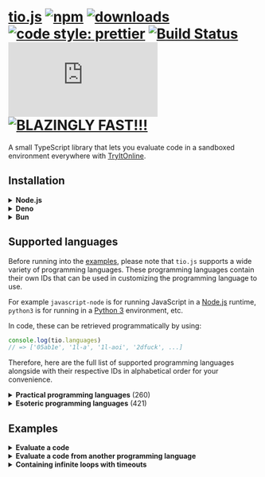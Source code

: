 # [tio.js][npm-url] [![npm][npm-image]][npm-url] [![downloads][downloads-image]][downloads-url] [![code style: prettier][prettier-image]][prettier-url] [![Build Status][ci-image]][ci-url] [![license][github-license-image]][github-license-url] [![BLAZINGLY FAST!!!][blazingly-fast-image]][blazingly-fast-url]

[npm-image]: https://img.shields.io/npm/v/tio.js.svg?style=flat-square
[npm-url]: https://npmjs.org/package/tio.js
[downloads-image]: https://img.shields.io/npm/dt/tio.js.svg?style=flat-square
[downloads-url]: https://npmjs.org/package/tio.js
[prettier-image]: https://img.shields.io/badge/code_style-prettier-ff69b4.svg?style=flat-square
[prettier-url]: https://github.com/prettier/prettier
[ci-image]: https://github.com/null8626/tio.js/workflows/CI/badge.svg
[ci-url]: https://github.com/null8626/tio.js/actions/workflows/CI.yml
[github-license-image]: https://img.shields.io/npm/l/tio.js?style=flat-square
[github-license-url]: https://github.com/null8626/tio.js/blob/master/LICENSE
[blazingly-fast-image]: https://img.shields.io/badge/speed-BLAZINGLY%20FAST!!!%20%F0%9F%94%A5%F0%9F%9A%80%F0%9F%92%AA%F0%9F%98%8E-brightgreen.svg?style=flat-square
[blazingly-fast-url]: https://twitter.com/acdlite/status/974390255393505280

A small TypeScript library that lets you evaluate code in a sandboxed environment everywhere with [TryItOnline](https://tio.run).

## Installation

<details>
<summary><b>Node.js</b></summary>

In your shell:

```console
$ npm install tio.js
```

In your code:

```js
import tio from 'tio.js'
```

</details>
<details>
<summary><b>Deno</b></summary>

In your code:

```js
import tio from 'npm:tio.js'
```

</details>
<details>
<summary><b>Bun</b></summary>

In your shell:

```console
$ bun install tio.js
```

In your code:

```js
import tio from 'tio.js'
```

</details>

## Supported languages

Before running into the [examples](#examples), please note that `tio.js` supports a wide variety of programming languages. These programming languages contain their own IDs that can be used in customizing the programming language to use.

For example `javascript-node` is for running JavaScript in a [Node.js](https://nodejs.org) runtime, `python3` is for running in a [Python 3](https://docs.python.org/3/) environment, etc.

In code, these can be retrieved programmatically by using:

```js
console.log(tio.languages)
// => ['05ab1e', '1l-a', '1l-aoi', '2dfuck', ...]
```

Therefore, here are the full list of supported programming languages alongside with their respective IDs in alphabetical order for your convenience.

<details>
<summary><b>Practical programming languages</b> (260)</summary>

| Name | ID |
|---|---|
| [ABC](https://homepages.cwi.nl/~steven/abc/) | `abc` |
| [ABC-assembler](https://github.com/Ourous/abc-wrapper-linux) | `abc-assembler` |
| [Ada (GNAT)](https://www.gnu.org/software/gnat/) | `ada-gnat` |
| [Agda](http://wiki.portal.chalmers.se/agda) | `agda` |
| [ALGOL 68 (Genie)](https://jmvdveer.home.xs4all.nl/algol.html) | `algol68g` |
| [Alice ML](https://github.com/aliceml/aliceml) | `aliceml` |
| [APL (Dyalog Unicode)](https://www.dyalog.com/) | `apl-dyalog` |
| [APL (Dyalog Classic)](https://www.dyalog.com/) | `apl-dyalog-classic` |
| [APL (Dyalog Extended)](https://github.com/abrudz/dyalog-apl-extended) | `apl-dyalog-extended` |
| [APL (dzaima/APL)](https://github.com/dzaima/APL) | `apl-dzaima` |
| [APL (ngn/apl)](https://gitlab.com/n9n/apl) | `apl-ngn` |
| [Appleseed](https://github.com/dloscutoff/appleseed) | `appleseed` |
| [ASPeRiX](https://github.com/TryItOnline/asperix) | `asperix` |
| [Assembly (as, x64, Linux)](https://sourceware.org/binutils/docs/as/index.html) | `assembly-as` |
| [Assembly (fasm, x64, Linux)](https://flatassembler.net/) | `assembly-fasm` |
| [Assembly (gcc, x64, Linux)](https://gcc.gnu.org/) | `assembly-gcc` |
| [Assembly (JWasm, x64, Linux)](https://github.com/JWasm/JWasm) | `assembly-jwasm` |
| [Assembly (nasm, x64, Linux)](http://www.nasm.us/) | `assembly-nasm` |
| [ATS2](https://sourceforge.net/projects/ats2-lang/) | `ats2` |
| [Attache](https://github.com/ConorOBrien-Foxx/Attache) | `attache` |
| [AWK](https://www.gnu.org/software/gawk/manual/gawk.html) | `awk` |
| [Bash](https://www.gnu.org/software/bash/) | `bash` |
| [bc](https://www.gnu.org/software/bc/manual/html_mono/bc.html) | `bc` |
| [BeanShell](http://www.beanshell.org/) | `beanshell` |
| [Boo](http://boo-lang.org/) | `boo` |
| [bosh](http://schilytools.sourceforge.net/bosh.html) | `bosh` |
| [Bracmat](https://github.com/BartJongejan/Bracmat) | `bracmat` |
| [Brat](https://github.com/presidentbeef/brat) | `brat` |
| [C (clang)](http://clang.llvm.org/) | `c-clang` |
| [C (gcc)](https://gcc.gnu.org/) | `c-gcc` |
| [C (tcc)](http://savannah.nongnu.org/projects/tinycc) | `c-tcc` |
| [Caboose](https://github.com/CabooseLang/Caboose) | `caboose` |
| [CakeML](https://cakeml.org/) | `cakeml` |
| [calc (TTK)](http://ciar.org/ttk/codecloset/calc/) | `calc2` |
| [Ceylon](https://ceylon-lang.org/) | `ceylon` |
| [Charm](https://github.com/Aearnus/charm) | `charm` |
| [Chapel](http://chapel.cray.com/) | `chapel` |
| [Checked C](https://github.com/Microsoft/checkedc) | `checkedc` |
| [Cheddar](http://cheddar.vihan.org/) | `cheddar` |
| [CIL (Mono IL assembler)](http://www.mono-project.com/docs/tools+libraries/tools/monodis/) | `cil-mono` |
| [cixl](https://github.com/basic-gongfu/cixl) | `cixl` |
| [Clean](https://github.com/Ourous/curated-clean-linux) | `clean` |
| [CLIPS](http://www.clipsrules.net/) | `clips` |
| [Common Lisp](http://www.clisp.org/) | `clisp` |
| [Clojure](https://clojure.org/) | `clojure` |
| [COBOL (GNU)](https://sourceforge.net/projects/open-cobol/) | `cobol-gnu` |
| [Cobra](http://cobra-language.com/) | `cobra` |
| [Coconut](http://coconut-lang.org/) | `coconut` |
| [CoffeeScript 1](http://coffeescript.org/) | `coffeescript` |
| [CoffeeScript 2](http://coffeescript.org/) | `coffeescript2` |
| [C++ (clang)](http://clang.llvm.org/) | `cpp-clang` |
| [C++ (gcc)](https://gcc.gnu.org/) | `cpp-gcc` |
| [CPY](https://github.com/vrsperanza/CPY) | `cpy` |
| [Cryptol](https://www.cryptol.net/) | `cryptol` |
| [Crystal](https://crystal-lang.org) | `crystal` |
| [C# (.NET Core)](https://www.microsoft.com/net/core/platform) | `cs-core` |
| [C# (Visual C# Compiler)](http://www.mono-project.com/docs/about-mono/releases/5.0.0/#csc) | `cs-csc` |
| [C# (Visual C# Interactive Compiler)](http://www.mono-project.com/docs/about-mono/releases/5.0.0/#csc) | `cs-csi` |
| [C# (Mono C# compiler)](http://www.mono-project.com/docs/about-mono/languages/csharp/) | `cs-mono` |
| [C# (Mono C# Shell)](http://www.mono-project.com/docs/tools+libraries/tools/repl/) | `cs-mono-shell` |
| [Curry (PAKCS)](https://www.informatik.uni-kiel.de/~pakcs/) | `curry-pakcs` |
| [Curry (Sloth)](http://babel.ls.fi.upm.es/research/Sloth/) | `curry-sloth` |
| [Cyclone](http://cyclone.thelanguage.org/) | `cyclone` |
| [D](https://dlang.org/) | `d` |
| [Dafny](https://github.com/Microsoft/dafny) | `dafny` |
| [Dart](https://www.dartlang.org/) | `dart` |
| [Dash](https://wiki.debian.org/Shell) | `dash` |
| [dc](https://www.gnu.org/software/bc/manual/dc-1.05/html_mono/dc.html) | `dc` |
| [dg](https://pyos.github.io/dg/) | `dg` |
| [DScript](https://github.com/ConorOBrien-Foxx/DScript) | `dscript` |
| [eC](https://ecere.org/) | `ec` |
| [ecpp + C (gcc)](https://github.com/aaronryank/ecpp) | `ecpp-c` |
| [ecpp + C++ (gcc)](https://github.com/aaronryank/ecpp) | `ecpp-cpp` |
| [Dyvil](https://github.com/dyvil/dyvil) | `dyvil` |
| [ed](https://www.gnu.org/software/ed/) | `ed` |
| [Egel](https://github.com/egel-lang/egel) | `egel` |
| [ELF (x86/x64, Linux)](https://refspecs.linuxfoundation.org/elf/elf.pdf) | `elf` |
| [Elixir](https://elixir-lang.org/) | `elixir` |
| [Emacs Lisp](https://www.gnu.org/software/emacs/manual/eintr.html) | `emacs-lisp` |
| [Erlang (escript)](http://erlang.org/doc/man/escript.html) | `erlang-escript` |
| [es](https://github.com/wryun/es-shell) | `es` |
| [Euphoria 3](http://rapideuphoria.com/index.html) | `euphoria3` |
| [Euphoria 4](https://openeuphoria.org) | `euphoria4` |
| [Factor](https://factorcode.org/) | `factor` |
| [Fantom](http://fantom.org/) | `fantom` |
| [Farnsworth](https://metacpan.org/pod/Language::Farnsworth) | `farnsworth` |
| [Felix](https://github.com/felix-lang/felix) | `felix` |
| [fish](https://fishshell.com/) | `fish-shell` |
| [FOCAL-69](http://www.cozx.com/dpitts/) | `focal` |
| [Forth (gforth)](http://www.complang.tuwien.ac.at/forth/gforth/Docs-html/) | `forth-gforth` |
| [Fortran (GFortran)](https://gcc.gnu.org/fortran/) | `fortran-gfortran` |
| [F# (.NET Core)](https://www.microsoft.com/net/core/platform) | `fs-core` |
| [F# (Mono)](http://www.mono-project.com/) | `fs-mono` |
| [Funky](https://github.com/TehFlaminTaco/Funky) | `funky` |
| [Funky 2](https://github.com/TehFlaminTaco/Funky2) | `funky2` |
| [GAP](https://www.gap-system.org/) | `gap` |
| [Gema](http://gema.sourceforge.net/) | `gema` |
| [gnuplot](http://www.gnuplot.info/) | `gnuplot` |
| [Go](https://golang.org/) | `go` |
| [Granule](https://github.com/granule-project/granule) | `granule` |
| [Groovy](http://groovy-lang.org/) | `groovy` |
| [Gwion](https://github.com/fennecdjay/gwion) | `gwion` |
| [HadesLang](https://github.com/Azer0s/HadesLang) | `hades` |
| [Haskell](https://www.haskell.org/) | `haskell` |
| [Haskell 1.2 (Gofer)](https://github.com/stasoid/Gofer) | `haskell-gofer` |
| [Haskell 98 (Hugs)](https://www.haskell.org/hugs) | `haskell-hugs` |
| [Literate Haskell](https://www.haskell.org/onlinereport/literate.html) | `haskell-literate` |
| [Haxe](https://haxe.org) | `haxe` |
| [Hobbes](https://github.com/Morgan-Stanley/hobbes) | `hobbes` |
| [Huginn](https://huginn.org/) | `huginn` |
| [Hy](http://hylang.org/) | `hy` |
| [Icon](https://github.com/gtownsend/icon) | `icon` |
| [Idris](https://www.idris-lang.org/) | `idris` |
| [ink](https://github.com/inkle/ink) | `ink` |
| [Io](http://iolanguage.org/) | `io` |
| [J](http://jsoftware.com/) | `j` |
| [jq](https://stedolan.github.io/jq/) | `jq` |
| [Jx](http://www.2bestsystems.com/foundation/j/jx1/) | `jx` |
| [Java (JDK)](http://jdk.java.net/) | `java-jdk` |
| [Java (OpenJDK 8)](http://openjdk.java.net/) | `java-openjdk` |
| [JavaScript (Babel Node)](https://babeljs.io/) | `javascript-babel-node` |
| [JavaScript (Node.js)](https://nodejs.org) | `javascript-node` |
| [JavaScript (SpiderMonkey)](https://developer.mozilla.org/en-US/docs/Mozilla/Projects/SpiderMonkey/Releases/45) | `javascript-spidermonkey` |
| [JavaScript (V8)](https://v8.dev/) | `javascript-v8` |
| [Joy](http://www.latrobe.edu.au/humanities/research/research-projects/past-projects/joy-programming-language) | `joy` |
| [Julia 0.4](http://julialang.org/) | `julia` |
| [Julia 1.0](http://julialang.org/) | `julia1x` |
| [Julia 0.5](http://julialang.org/) | `julia5` |
| [Julia 0.6](http://julialang.org/) | `julia6` |
| [Julia 0.7](http://julialang.org/) | `julia7` |
| [K (Kona)](https://github.com/kevinlawler/kona) | `k-kona` |
| [K (ngn/k)](https://bitbucket.org/ngn/k) | `k-ngn` |
| [K (oK)](https://github.com/JohnEarnest/ok) | `k-ok` |
| [Kobeři-C](https://github.com/fpeterek/Koberi-C) | `koberi-c` |
| [Koka](https://github.com/koka-lang/koka) | `koka` |
| [Kotlin](https://kotlinlang.org) | `kotlin` |
| [ksh](http://www.kornshell.com/) | `ksh` |
| [Lean](https://leanprover.github.io/) | `lean` |
| [Lily](http://fascinatedbox.github.io/lily/) | `lily` |
| [LLVM IR](http://llvm.org/docs/LangRef.html) | `llvm` |
| [Lua](https://www.lua.org/) | `lua` |
| [Lua (LuaJIT)](https://luajit.org/) | `lua-luajit` |
| [Lua (OpenResty)](https://openresty.org/en/) | `lua-openresty` |
| [M4](https://www.gnu.org/software/m4/m4.html) | `m4` |
| [Make](https://www.gnu.org/software/make/) | `make` |
| [Mamba](https://github.com/Gelbpunkt/mamba-lang) | `mamba` |
| [Wolfram Language (Mathematica)](https://www.wolfram.com/wolframscript/) | `mathematica` |
| [Mathics](http://mathics.github.io/) | `mathics` |
| [Maxima](http://maxima.sourceforge.net/) | `maxima` |
| [Moonscript](https://moonscript.org) | `moonscript` |
| [Mouse-79](http://mouse.davidgsimpson.com/mouse79/) | `mouse` |
| [Mouse-2002](http://mouse.davidgsimpson.com/mouse2002/) | `mouse2002` |
| [Mouse-83](http://mouse.davidgsimpson.com/mouse83/) | `mouse83` |
| [MUMPS](http://www.cs.uni.edu/~okane/) | `mumps` |
| [MY-BASIC](https://github.com/paladin-t/my_basic) | `my-basic` |
| [Nial](https://github.com/danlm/QNial7) | `nial` |
| [Nim](http://nim-lang.org/) | `nim` |
| [Oberon-07](https://miasap.se/obnc/) | `oberon-07` |
| [Object Pascal (FPC)](https://www.freepascal.org/) | `object-pascal-fpc` |
| [Objective-C (clang)](http://clang.llvm.org/) | `objective-c-clang` |
| [Objective-C (gcc)](https://gcc.gnu.org/onlinedocs/gcc-7.1.0/gcc/Objective-C.html) | `objective-c-gcc` |
| [occam-pi](http://projects.cs.kent.ac.uk/projects/kroc/trac/) | `occam-pi` |
| [OCaml](http://www.ocaml.org/) | `ocaml` |
| [Octave](https://www.gnu.org/software/octave/) | `octave` |
| [Odin](https://github.com/odin-lang/Odin) | `odin` |
| [OSH](https://www.oilshell.org/) | `osh` |
| [Pari/GP](http://pari.math.u-bordeaux.fr/) | `pari-gp` |
| [Pascal (FPC)](https://www.freepascal.org/) | `pascal-fpc` |
| [Perl 4](https://www.perl.org/) | `perl4` |
| [Perl 5](https://www.perl.org/) | `perl5` |
| [Perl 5 (cperl)](http://perl11.org/cperl/) | `perl5-cperl` |
| [Perl 6](https://github.com/nxadm/rakudo-pkg) | `perl6` |
| [Perl 6 (Niecza)](https://github.com/sorear/niecza) | `perl6-niecza` |
| [Phoenix](https://github.com/senselogic/PHOENIX) | `phoenix` |
| [PHP](https://php.net/) | `php` |
| [Physica](https://github.com/Mr-Xcoder/Physica) | `physica` |
| [PicoLisp](http://picolisp.com/) | `picolisp` |
| [Pike](https://pike.lysator.liu.se/) | `pike` |
| [PILOT (psPILOT)](https://github.com/FreeTrav/psPILOT) | `pilot-pspilot` |
| [PILOT (RPilot)](https://github.com/TryItOnline/pilot-rpilot) | `pilot-rpilot` |
| [Pony](https://www.ponylang.org/) | `pony` |
| [Positron](https://github.com/alexander-liao/positron) | `positron` |
| [PostScript (xpost)](https://github.com/luser-dr00g/xpost) | `postscript-xpost` |
| [PowerShell](https://github.com/TryItOnline/TioSetup/wiki/Powershell) | `powershell` |
| [PowerShell Core](https://github.com/PowerShell/PowerShell) | `powershell-core` |
| [Prolog (Ciao)](https://ciao-lang.org) | `prolog-ciao` |
| [Prolog (SWI)](http://www.swi-prolog.org) | `prolog-swi` |
| [Proton](https://github.com/alexander-liao/proton) | `proton` |
| [Proton 2.0](https://github.com/alexander-liao/proton-2.0) | `proton2` |
| [P#](https://github.com/p-org/PSharp) | `ps-core` |
| [Pure](https://github.com/agraef/pure-lang) | `pure` |
| [PureScript](http://www.purescript.org/) | `purescript` |
| [Python 1](https://www.python.org/download/releases/1.6.1/) | `python1` |
| [Python 2](https://docs.python.org/2/) | `python2` |
| [Python 2 (Cython)](http://cython.org/) | `python2-cython` |
| [Python 2 (IronPython)](http://ironpython.net) | `python2-iron` |
| [Python 2 (Jython)](http://www.jython.org) | `python2-jython` |
| [Python 2 (PyPy)](http://pypy.org/) | `python2-pypy` |
| [Python 3](https://docs.python.org/3/) | `python3` |
| [Python 3.8 (pre-release)](https://docs.python.org/3.8/) | `python38pr` |
| [Python 3 (Cython)](http://cython.org/) | `python3-cython` |
| [Python 3 (PyPy)](http://pypy.org/) | `python3-pypy` |
| [Python 3 (Stackless)](https://github.com/stackless-dev/stackless) | `python3-stackless` |
| [Q#](https://docs.microsoft.com/en-us/quantum/quantum-qr-intro?view=qsharp-preview) | `qs-core` |
| [R](https://www.r-project.org/) | `r` |
| [Racket](https://racket-lang.org/) | `racket` |
| [RAD](https://bitbucket.org/zacharyjtaylor/rad) | `rad` |
| [Rapira](https://github.com/freeduke33/rerap2) | `rapira` |
| [Reason](https://reasonml.github.io) | `reason` |
| [REBOL](http://www.rebol.com/) | `rebol` |
| [REBOL 3](http://www.rebol.com/rebol3/) | `rebol3` |
| [Red](http://www.red-lang.org) | `red` |
| [Rexx (Regina)](http://www.rexx.org/) | `rexx` |
| [Ring](https://github.com/ring-lang/ring) | `ring` |
| [rk](https://github.com/aaronryank/rk-lang) | `rk` |
| [Röda](https://github.com/fergusq/roda) | `roda` |
| [Ruby](https://www.ruby-lang.org/) | `ruby` |
| [Rust](https://www.rust-lang.org/) | `rust` |
| [Scala](http://www.scala-lang.org/) | `scala` |
| [Chez Scheme](https://cisco.github.io/ChezScheme/) | `scheme-chez` |
| [CHICKEN Scheme](https://www.call-cc.org/) | `scheme-chicken` |
| [Gambit Scheme (gsi)](http://gambitscheme.org) | `scheme-gambit` |
| [Guile](https://www.gnu.org/software/guile/) | `scheme-guile` |
| [sed 4.2.2](https://www.gnu.org/software/sed/) | `sed` |
| [sed](https://www.gnu.org/software/sed/) | `sed-gnu` |
| [sfk](http://stahlworks.com/dev/swiss-file-knife.html) | `sfk` |
| [Shnap](https://github.com/ShnapLang/Shnap) | `shnap` |
| [Sidef](https://github.com/trizen/sidef) | `sidef` |
| [Simula (cim)](https://directory.fsf.org/wiki/Cim) | `simula` |
| [SISAL](https://github.com/TryItOnline/sisalc) | `sisal` |
| [Standard ML (MLton)](http://www.mlton.org/) | `sml-mlton` |
| [SNOBOL4 (CSNOBOL4)](http://www.snobol4.org/csnobol4/) | `snobol4` |
| [Assembly (MIPS, SPIM)](https://github.com/TryItOnline/spim) | `spim` |
| [SQLite](https://www.sqlite.org/) | `sqlite` |
| [Squirrel](http://www.squirrel-lang.org/) | `squirrel` |
| [Stacked](https://github.com/ConorOBrien-Foxx/stacked) | `stacked` |
| [Swift](https://developer.apple.com/swift/) | `swift4` |
| [Tcl](http://tcl.tk/) | `tcl` |
| [tcsh](http://www.tcsh.org/) | `tcsh` |
| [TemplAt](https://github.com/ConorOBrien-Foxx/Attache/blob/master/TemplAt.md) | `templat` |
| [TypeScript](https://www.typescriptlang.org) | `typescript` |
| [uBASIC](https://github.com/EtchedPixels/ubasic) | `ubasic` |
| [Ursala](https://github.com/stasoid/Ursala) | `ursala` |
| [Vala](https://wiki.gnome.org/Projects/Vala) | `vala` |
| [Visual Basic .NET (.NET Core)](https://www.microsoft.com/net/core/platform) | `vb-core` |
| [Visual Basic .NET (Mono)](http://www.mono-project.com/docs/about-mono/languages/visualbasic/) | `visual-basic-net-mono` |
| [Visual Basic .NET (VBC)](http://www.mono-project.com/docs/about-mono/releases/5.12.0/#vbnet-compiler) | `visual-basic-net-vbc` |
| [V (vlang.io)](https://vlang.io) | `vlang` |
| [VSL](https://github.com/vsl-lang/VSL) | `vsl` |
| [WebAssembly (WaWrapper)](https://github.com/TryItOnline/wawrapper) | `wasm` |
| [Wren](https://github.com/munificent/wren) | `wren` |
| [Yabasic](http://www.yabasic.de) | `yabasic` |
| [yash](https://yash.osdn.jp) | `yash` |
| [B (ybc)](https://github.com/Leushenko/ybc) | `ybc` |
| [Z3](https://github.com/Z3Prover/z3) | `z3` |
| [Zephyr](https://github.com/dloscutoff/zephyr) | `zephyr` |
| [Zig](https://ziglang.org/) | `zig` |
| [zkl](http://www.zenkinetic.com/zkl.html) | `zkl` |
| [Zoidberg](https://metacpan.org/pod/Zoidberg) | `zoidberg` |
| [Zsh](https://www.zsh.org/) | `zsh` |

</summary>
</details>
<details>
<summary><b>Esoteric programming languages</b> (421)</summary>

| Name | ID |
|---|---|
| [4](https://github.com/urielieli/py-four) | `4` |
| [7](https://esolangs.org/wiki/7) | `7` |
| [33](https://github.com/TheOnlyMrCat/33) | `33` |
| [99](https://github.com/TryItOnline/99) | `99` |
| [05AB1E (legacy)](https://github.com/Adriandmen/05AB1E/tree/fb4a2ce2bce6660e1a680a74dd61b72c945e6c3b) | `05ab1e` |
| [1L_a](https://github.com/TryItOnline/1L_a) | `1l-a` |
| [1L_AOI](https://github.com/stasoid/1L_AOI) | `1l-aoi` |
| [2DFuck](https://gitlab.com/TheWastl/2DFuck) | `2dfuck` |
| [2L](https://github.com/TryItOnline/2L) | `2l` |
| [2sable](https://github.com/Adriandmen/2sable) | `2sable` |
| [3var](https://esolangs.org/wiki/3var) | `3var` |
| [a-gram](https://github.com/p1xels/a-gram) | `a-gram` |
| [A Pear Tree](https://esolangs.org/wiki/A_Pear_Tree) | `a-pear-tree` |
| [Acc!!](https://github.com/dloscutoff/Esolangs/tree/master/Acc!!) | `accbb` |
| [Aceto](https://github.com/aceto/aceto) | `aceto` |
| [Actually](https://github.com/Mego/Seriously) | `actually` |
| [Adapt](https://github.com/cairdcoinheringaahing/adapt) | `adapt` |
| [Add++](https://github.com/cairdcoinheringaahing/AddPlusPlus) | `addpp` |
| [ADJUST](https://github.com/TryItOnline/adjust) | `adjust` |
| [Agony](https://github.com/royvanrijn/JAgony) | `agony` |
| [Ahead](https://github.com/ajc2/ahead) | `ahead` |
| [Aheui (esotope)](https://github.com/aheui/pyaheui) | `aheui` |
| [Alchemist](https://github.com/bforte/Alchemist) | `alchemist` |
| [Alice](https://github.com/m-ender/alice) | `alice` |
| [Alice & Bob](https://github.com/bforte/alice-bob) | `alice-bob` |
| [AlphaBeta](https://github.com/TryItOnline/alphabeta) | `alphabeta` |
| [Alphabetti spaghetti](https://github.com/stasoid/Alphabetti-spaghetti) | `alphabetti-spaghetti` |
| [Alphuck](https://github.com/TryItOnline/brainfuck) | `alphuck` |
| [Alumin](https://github.com/ConorOBrien-Foxx/Alumin) | `alumin` |
| [The Amnesiac From Minsk](https://github.com/pavelbraginskiy/TheAmnesiacFromMinsk) | `amnesiac-from-minsk` |
| [Ante](https://github.com/michaeldv/ante) | `ante` |
| [anyfix](https://github.com/alexander-liao/anyfix) | `anyfix` |
| [ARBLE](https://github.com/TehFlaminTaco/ARBLE) | `arble` |
| [Archway](https://github.com/TryItOnline/archway) | `archway` |
| [Archway2](https://github.com/TryItOnline/archway) | `archway2` |
| [Arcyóu](https://github.com/Nazek42/arcyou) | `arcyou` |
| [ArnoldC](https://lhartikk.github.io/ArnoldC/) | `arnoldc` |
| [AsciiDots](https://github.com/aaronduino/asciidots) | `asciidots` |
| [Aubergine](https://esolangs.org/wiki/Aubergine) | `aubergine` |
| [axo](https://esolangs.org/wiki/Axo) | `axo` |
| [Backhand](https://github.com/GuyJoKing/Backhand) | `backhand` |
| [Bitwise Cyclic Tag But Way Worse](https://github.com/MilkyWay90/Bitwise-Cyclic-Tag-But-Way-Worse) | `bctbww` |
| [Bitwise Cyclic Tag But Way Worse 2.0](https://github.com/MilkyWay90/Bitwise-Cyclic-Tag-But-Way-Worse) | `bctbww2` |
| [Beam](https://github.com/ETHproductions/beam-js) | `beam` |
| [Bean](https://github.com/patrickroberts/bean) | `bean` |
| [Beatnik](https://esolangs.org/wiki/Beatnik) | `beatnik` |
| [Beeswax](https://github.com/m-lohmann/BeeswaxEsolang.jl) | `beeswax` |
| [Befunge-93](https://github.com/catseye/Befunge-93) | `befunge` |
| [Befunge-93 (FBBI)](https://github.com/catseye/FBBI) | `befunge-93-fbbi` |
| [Befunge-93 (MTFI)](https://github.com/TryItOnline/befunge-97-mtfi) | `befunge-93-mtfi` |
| [Befunge-93 (PyFunge)](https://pythonhosted.org/PyFunge/) | `befunge-93-pyfunge` |
| [Befunge-96 (MTFI)](https://github.com/TryItOnline/befunge-97-mtfi) | `befunge-96-mtfi` |
| [Befunge-97 (MTFI)](https://github.com/TryItOnline/befunge-97-mtfi) | `befunge-97-mtfi` |
| [Befunge-98 (FBBI)](https://github.com/catseye/FBBI) | `befunge-98` |
| [Befunge-98 (PyFunge)](https://pythonhosted.org/PyFunge/) | `befunge-98-pyfunge` |
| [Bit](https://github.com/FireCubez/bit) | `bit` |
| [BitBitJump](https://github.com/TryItOnline/bitbitjump) | `bitbitjump` |
| [bitch](https://github.com/Helen0903/bitch) | `bitch` |
| [bitch (bit-h)](https://github.com/int-e/bits/tree/master/hs) | `bitch-bith` |
| [bitch (shifty)](https://github.com/int-e/bits/tree/master/cc) | `bitch-shifty` |
| [BitChanger](https://github.com/TryItOnline/bitchanger) | `bitchanger` |
| [BitCycle](https://github.com/dloscutoff/esolangs/tree/master/BitCycle) | `bitcycle` |
| [Bitwise](https://github.com/aaronryank/bitwise) | `bitwise` |
| [Black (blak)](https://github.com/TryItOnline/blak) | `blak` |
| [Binary Lambda Calculus](https://tromp.github.io/cl/cl.html) | `blc` |
| [Boolfuck](https://github.com/TryItOnline/boolfuck) | `boolfuck` |
| [Bot Engine](https://github.com/SuperJedi224/Bot-Engine) | `bot-engine` |
| [Brachylog v1](https://github.com/JCumin/Brachylog/releases) | `brachylog` |
| [Brachylog](https://github.com/JCumin/Brachylog) | `brachylog2` |
| [Braille](https://github.com/TryItOnline/braille) | `braille` |
| [Brain-Flak](https://github.com/DJMcMayhem/Brain-Flak) | `brain-flak` |
| [Brainbash](https://github.com/ConorOBrien-Foxx/Brainbash) | `brainbash` |
| [brainbool](https://github.com/TryItOnline/brainfuck) | `brainbool` |
| [BrainFlump](https://github.com/dylanrenwick/BrainFlump) | `brainflump` |
| [brainfuck](https://github.com/TryItOnline/brainfuck) | `brainfuck` |
| [Braingolf](https://github.com/dylanrenwick/braingolf) | `braingolf` |
| [Brain-Flak (BrainHack)](https://github.com/Flakheads/BrainHack) | `brainhack` |
| [Brainlove](https://github.com/TryItOnline/brainfuck) | `brainlove` |
| [BrainSpace](https://code.google.com/archive/p/brainspace/) | `brainspace` |
| [Brian & Chuck](https://github.com/m-ender/brian-chuck) | `brian-chuck` |
| [Broccoli](https://github.com/broccoli-lang/broccoli) | `broccoli` |
| [Bubblegum](https://esolangs.org/wiki/Bubblegum) | `bubblegum` |
| [Burlesque](https://github.com/FMNSSun/Burlesque) | `burlesque` |
| [BuzzFizz](https://esolangs.org/wiki/BuzzFizz) | `buzzfizz` |
| [Bitwise Fuckery](https://github.com/cairdcoinheringaahing/Bitwise-Fuckery) | `bwfuckery` |
| [Canvas](https://github.com/dzaima/Canvas) | `canvas` |
| [Cardinal](https://www.esolangs.org/wiki/Cardinal) | `cardinal` |
| [Carol & Dave](https://github.com/bforte/carol-dave) | `carol-dave` |
| [Carrot](https://github.com/kritixilithos/Carrot) | `carrot` |
| [Cascade](https://github.com/GuyJoKing/Cascade) | `cascade` |
| [Catholicon](https://github.com/okx-code/Catholicon) | `catholicon` |
| [Cauliflower](https://github.com/broccoli-lang/broccoli) | `cauliflower` |
| [Ceres](https://github.com/alexander-liao/ceres) | `ceres` |
| [Chain](https://github.com/ConorOBrien-Foxx/Chain) | `chain` |
| [Chef](http://search.cpan.org/~smueller/Acme-Chef/) | `chef` |
| [Changeling](https://github.com/DennisMitchell/shapescript) | `changeling` |
| [Charcoal](https://github.com/somebody1234/Charcoal) | `charcoal` |
| [Check](https://github.com/ScratchMan544/check-lang) | `check` |
| [Chip](https://github.com/Phlarx/chip) | `chip` |
| [Cinnamon Gum](https://github.com/quartata/cinnamon-gum) | `cinnamon-gum` |
| [CJam](https://sourceforge.net/p/cjam) | `cjam` |
| [Clam](https://github.com/dylanrenwick/Clam) | `clam` |
| [,,,](https://github.com/totallyhuman/commata) | `commata` |
| [Commentator](https://github.com/cairdcoinheringaahing/Commentator) | `commentator` |
| [Commercial](https://github.com/TryItOnline/commercial) | `commercial` |
| [Condit](https://github.com/TryItOnline/condit) | `condit` |
| [Convex](https://github.com/GamrCorps/Convex) | `convex` |
| [Cood](https://github.com/jesobreira/cood/tree/php-interpreter) | `cood` |
| [Corea](https://github.com/ConorOBrien-Foxx/Corea) | `corea` |
| [COW](https://bigzaphod.github.io/COW/) | `cow` |
| [cQuents](https://github.com/stestoltz/cQuents) | `cquents` |
| [Crayon](https://github.com/ETHproductions/crayon) | `crayon` |
| [CSL](https://github.com/jammy-dodgers/CSL) | `csl` |
| [Cubically](https://github.com/aaronryank/cubically) | `cubically` |
| [Cubix](https://github.com/ETHproductions/cubix) | `cubix` |
| [Curlyfrick](https://github.com/JonoCode9374/CFEsolang) | `curlyfrick` |
| [Cy](https://github.com/cyoce/Cy) | `cy` |
| [D2](https://github.com/ConorOBrien-Foxx/Attache/blob/master/D2.md) | `d2` |
| [Deadfish~](https://github.com/TryItOnline/deadfish-) | `deadfish-` |
| [Decimal](https://github.com/aaronryank/Decimal) | `decimal` |
| [Del\|m\|t](https://github.com/MistahFiggins/Delimit) | `delimit` |
| [Deorst](https://github.com/cairdcoinheringaahing/Deorst) | `deorst` |
| [Dirty](https://github.com/Ourous/dirty) | `dirty` |
| [Detour](https://github.com/cyoce/detour) | `detour` |
| [DOBELA](https://deewiant.iki.fi/projects/dobelx64/) | `dobela` |
| [DOBELA (dobcon)](https://github.com/stasoid/DOBELA) | `dobela-dobcon` |
| [Dodos](https://github.com/DennisMitchell/dodos) | `dodos` |
| [Dreaderef](https://github.com/ScratchMan544/Dreaderef) | `dreaderef` |
| [Drive-In Window](https://github.com/TryItOnline/drive-in-window) | `drive-in-window` |
| [DStack](https://github.com/alejandrocoria/DStack) | `dstack` |
| [eacal](https://github.com/ConorOBrien-Foxx/eacal) | `eacal` |
| [!@#$%^&*()_+](https://github.com/ConorOBrien-Foxx/ecndpcaalrlp) | `ecndpcaalrlp` |
| [Element](https://github.com/PhiNotPi/Element) | `element` |
| [ELVM-IR](https://github.com/shinh/elvm) | `elvm-ir` |
| [Emmental](https://github.com/catseye/Emmental) | `emmental` |
| [Emoji](https://esolangs.org/wiki/Emoji) | `emoji` |
| [Emoji-gramming](https://github.com/TryItOnline/Emoji-gramming) | `emoji-gramming` |
| [Emojicode 0.5](http://www.emojicode.org/) | `emojicode` |
| [Emojicode](http://www.emojicode.org/) | `emojicode6` |
| [EmojiCoder](https://github.com/TryItOnline/EmojiCoder) | `emojicoder` |
| [emotifuck](https://github.com/Romulus10/emotif___) | `emotifuck` |
| [Emotinomicon](https://github.com/ConorOBrien-Foxx/Emotinomicon) | `emotinomicon` |
| [(())](https://esolangs.org/wiki/(())) | `empty-nest` |
| [Enlist](https://github.com/alexander-liao/enlist) | `enlist` |
| [ESOPUNK](https://gitlab.com/Blacksilver/pyesopunk) | `esopunk` |
| [ETA](http://www.miketaylor.org.uk/tech/eta/doc/) | `eta` |
| [evil](https://web.archive.org/web/20070103000858/www1.pacific.edu/~twrensch/evil/index.html) | `evil` |
| [Explode](https://github.com/stestoltz/Explode) | `explode` |
| [Extended Brainfuck Type I](https://github.com/TryItOnline/brainfuck) | `extended-brainfuck-type-i` |
| [ExtraC](https://github.com/ConorOBrien-Foxx/extrac) | `extrac` |
| [face](https://github.com/KeyboardFire/face) | `face` |
| [FALSE](https://github.com/somebody1234/FALSE) | `false` |
| [FerNANDo](https://esolangs.org/wiki/FerNANDo) | `fernando` |
| [FEU](https://github.com/TryItOnline/feu) | `feu` |
| [FIM++](https://github.com/avian2/fimpp) | `fimpp` |
| [><>](https://esolangs.org/wiki/Fish) | `fish` |
| [Fission](https://github.com/C0deH4cker/Fission) | `fission` |
| [Fission 2](https://github.com/C0deH4cker/Fission) | `fission2` |
| [Flipbit](https://github.com/cairdcoinheringaahing/Flipbit) | `flipbit` |
| [Floater](https://github.com/Zom-B/Floater) | `floater` |
| [Flobnar](https://github.com/Reconcyl/flobnar) | `flobnar` |
| [Foam](https://github.com/Reconcyl/foam-lang) | `foam` |
| [Foo](https://esolangs.org/wiki/Foo) | `foo` |
| [Forget](https://github.com/BenjaminUrquhart/Forget) | `forget` |
| [Forked](https://github.com/aaronryank/Forked) | `forked` |
| [Forte](https://github.com/judofyr/forter) | `forte` |
| [Fourier](https://github.com/beta-decay/Fourier) | `fourier` |
| [FRACTRAN](https://github.com/DennisMitchell/ffi) | `fractran` |
| [Fueue](https://github.com/TryItOnline/fueue) | `fueue` |
| [Funciton](https://github.com/Timwi/Funciton) | `funciton` |
| [Functoid](https://github.com/bforte/Functoid) | `functoid` |
| [Fynyl](https://github.com/ConorOBrien-Foxx/Fynyl) | `fynyl` |
| [Gaia](https://github.com/splcurran/Gaia) | `gaia` |
| [Gaot++](https://github.com/TryItOnline/gaotpp) | `gaotpp` |
| [Geo](https://github.com/cairdcoinheringaahing/Orst-Geo) | `geo` |
| [Glypho](https://web.archive.org/web/20060621185740/http://www4.ncsu.edu/~bcthomp2/glypho.txt) | `glypho` |
| [Glypho (shorthand)](https://web.archive.org/web/20060621185740/http://www4.ncsu.edu/~bcthomp2/glypho.txt) | `glypho-shorthand` |
| [Gol><>](https://github.com/Sp3000/Golfish) | `golfish` |
| [GolfScript](http://www.golfscript.com/golfscript/) | `golfscript` |
| [Grass](https://github.com/TryItOnline/grass) | `grass` |
| [Grime](https://github.com/iatorm/grime) | `grime` |
| [GS2](https://github.com/nooodl/gs2) | `gs2` |
| [hASM](https://github.com/pavelbraginskiy/hASM) | `hasm` |
| [Haystack](https://github.com/kade-robertson/haystack) | `haystack` |
| [Half-Broken Car in Heavy Traffic](https://git.metanohi.name/hbcht.git/) | `hbcht` |
| [Hyper-Dimensional Brainfuck](https://github.com/Property404/hdbf) | `hdbf` |
| [Hexagony](https://github.com/m-ender/hexagony) | `hexagony` |
| [Hodor](https://github.com/hummingbirdtech/hodor) | `hodor` |
| [Homespring](https://github.com/TryItOnline/homespring) | `homespring` |
| [Hexadecimal Stacking Pseudo-Assembly Language](https://github.com/ConorOBrien-Foxx/Hexadecimal-Stacking-Pseudo-Assembly-Language) | `hspal` |
| [Husk](https://github.com/barbuz/Husk) | `husk` |
| [I](https://github.com/mlochbaum/ILanguage) | `i` |
| [iag](https://github.com/TryItOnline/iag) | `iag` |
| [Incident](https://github.com/TryItOnline/incident) | `incident` |
| [INTERCAL](http://www.catb.org/~esr/intercal/) | `intercal` |
| [JAEL](https://github.com/eduardoHoefel/JAEL) | `jael` |
| [J-uby](https://github.com/cyoce/J-uby) | `j-uby` |
| [Japt](https://github.com/ETHproductions/japt) | `japt` |
| [Jelly](https://github.com/DennisMitchell/jelly) | `jelly` |
| [Jellyfish](https://github.com/iatorm/jellyfish) | `jellyfish` |
| [kavod](https://github.com/ConorOBrien-Foxx/kavod) | `kavod` |
| [Keg](https://github.com/JonoCode9374/Keg) | `keg` |
| [Kipple (cipple)](https://github.com/graue/esofiles/tree/master/kipple) | `kipple-cipple` |
| [Klein](https://github.com/Wheatwizard/Klein) | `klein` |
| [krrp](https://github.com/jfrech/krrp) | `krrp` |
| [l33t](https://github.com/TryItOnline/l33t) | `l33t` |
| [Labyrinth](https://github.com/m-ender/labyrinth) | `labyrinth` |
| [Lean Mean Bean Machine](https://github.com/dylanrenwick/lmbm) | `lmbm` |
| [LNUSP](https://github.com/TryItOnline/lnusp) | `lnusp` |
| [Locksmith](https://github.com/ConorOBrien-Foxx/Locksmith) | `locksmith` |
| [Logicode](https://github.com/LogicodeLang/Logicode) | `logicode` |
| [LOLCODE](http://lolcode.org/) | `lolcode` |
| [Lost](https://github.com/Wheatwizard/Lost) | `lost` |
| [LOWER](https://github.com/ConorOBrien-Foxx/LOWER) | `lower` |
| [Ly](https://github.com/LyricLy/Ly) | `ly` |
| [M](https://github.com/DennisMitchell/m) | `m` |
| [MachineCode](https://github.com/aaronryank/MachineCode) | `machinecode` |
| [Malbolge](https://github.com/TryItOnline/malbolge) | `malbolge` |
| [Malbolge Unshackled](https://github.com/TryItOnline/malbolge-unshackled) | `malbolge-unshackled` |
| [MarioLANG](https://github.com/tomsmeding/MarioLANG) | `mariolang` |
| [Mascarpone](https://github.com/catseye/Mascarpone) | `mascarpone` |
| [MathGolf](https://github.com/maxbergmark/mathgolf) | `mathgolf` |
| [MATL](https://github.com/lmendo/MATL) | `matl` |
| [Maverick](https://github.com/ConorOBrien-Foxx/Maverick) | `maverick` |
| [MaybeLater](https://github.com/TehFlaminTaco/MaybeLater) | `maybelater` |
| [Memory GAP](https://github.com/ConorOBrien-Foxx/memory-GAP) | `memory-gap` |
| [MiLambda](https://github.com/TryItOnline/MiLambda) | `milambda` |
| [Milky Way](https://github.com/zachgates/Milky-Way) | `milky-way` |
| [MineFriff](https://github.com/JonoCode9374/Minefriff) | `minefriff` |
| [Minimal-2D](https://esolangs.org/wiki/Minimal-2D) | `minimal-2d` |
| [miniML](https://github.com/feresum/acml) | `miniml` |
| [Minkolang](https://github.com/elendiastarman/Minkolang) | `minkolang` |
| [Mirror](https://github.com/alexander-liao/mirror) | `mirror` |
| [Momema](https://github.com/ScratchMan544/momema) | `momema` |
| [Monkeys](https://github.com/TryItOnline/monkeys) | `monkeys` |
| [Moorhens](https://github.com/Wheatwizard/Moorhen/tree/v2.0-dev) | `moorhens` |
| [Mornington Crescent](https://github.com/padarom/esoterpret) | `mornington-crescent` |
| [µ6](https://github.com/bforte/mu6) | `mu6` |
| [Muriel](https://github.com/catseye/Muriel) | `muriel` |
| [MY](https://bitbucket.org/zacharyjtaylor/my-language) | `my` |
| [nameless language](https://github.com/bforte/nameless-lang) | `nameless` |
| [Nandy](https://github.com/EdgyNerd/Nandy) | `nandy` |
| [Nikud](https://github.com/bary12/Nikud) | `nikud` |
| [Neim](https://github.com/okx-code/Neim) | `neim` |
| [Neutrino](https://github.com/alexander-liao/neutrino) | `neutrino` |
| [Nhohnhehr](https://github.com/catseye/Nhohnhehr) | `nhohnhehr` |
| [No](https://github.com/cairdcoinheringaahing/Uno-No) | `no` |
| [Noether](https://github.com/beta-decay/Noether) | `noether` |
| [NotQuiteThere](https://github.com/cairdcoinheringaahing/NotQuiteThere) | `nqt` |
| [NTFJ (NTFJC)](https://github.com/ConorOBrien-Foxx/ntfjc) | `ntfjc` |
| [Numberwang](https://esolangs.org/wiki/Numberwang_(brainfuck_derivative)) | `numberwang` |
| [Oasis](https://github.com/Adriandmen/Oasis) | `oasis` |
| [ObCode](https://gitlab.com/TheWastl/ObCode) | `obcode` |
| [Ohm](https://github.com/nickbclifford/Ohm/tree/v1) | `ohm` |
| [Ohm v2](https://github.com/nickbclifford/Ohm) | `ohm2` |
| [OML](https://github.com/ConorOBrien-Foxx/OML) | `oml` |
| [oOo CODE](https://github.com/TryItOnline/brainfuck) | `ooocode` |
| [Oration](https://github.com/ConorOBrien-Foxx/Assorted-Programming-Languages/tree/master/oration) | `oration` |
| [ORK](https://github.com/TryItOnline/ork) | `ork` |
| [Orst](https://github.com/cairdcoinheringaahing/Orst-Geo) | `orst` |
| [05AB1E](https://github.com/Adriandmen/05AB1E) | `osabie` |
| [Pain-Flak](https://github.com/Cis112233/Pain-Flak) | `pain-flak` |
| [Paradoc](https://github.com/betaveros/paradoc) | `paradoc` |
| [Parenthesis Hell](https://github.com/qpliu/esolang/tree/master/ph) | `parenthesis-hell` |
| [Parenthetic](https://github.com/cammckinnon/Parenthetic) | `parenthetic` |
| [PATH](https://sourceforge.net/projects/pathlang/) | `path` |
| [pbrain](http://www.parkscomputing.com/applications/pbrain/) | `pbrain` |
| [Phooey](https://github.com/ConorOBrien-Foxx/Phooey) | `phooey` |
| [Piet](https://github.com/cincodenada/bertnase_npiet) | `piet` |
| [PingPong](https://github.com/graue/esofiles/tree/master/pingpong) | `pingpong` |
| [Pip](https://github.com/dloscutoff/pip) | `pip` |
| [Pixiedust](https://github.com/The-Snide-Sniper/pixiedust) | `pixiedust` |
| [pl](https://github.com/quartata/pl-lang) | `pl` |
| [PostL](https://github.com/alexander-liao/postfix-lang) | `postl` |
| [Prelude](https://esolangs.org/wiki/Prelude) | `prelude` |
| [Premier](https://github.com/ConorOBrien-Foxx/Premier) | `premier` |
| [Preproc](https://gitlab.com/PavelBraginskiy/preproc) | `preproc` |
| [Purple](https://esolangs.org/wiki/Purple) | `purple` |
| [Pushy](https://github.com/FTcode/Pushy) | `pushy` |
| [Puzzlang](https://github.com/AndoDaan/EsotericLanguages/blob/master/Puzzlang/InPuzzlang.lua) | `puzzlang` |
| [Pyke](https://github.com/muddyfish/PYKE) | `pyke` |
| [Pylons](https://github.com/morganthrapp/Pylons-lang) | `pylons` |
| [PynTree](https://github.com/alexander-liao/pyn-tree) | `pyn-tree` |
| [Pyon](https://github.com/alexander-liao/pyon) | `pyon` |
| [Pyramid Scheme](https://github.com/ConorOBrien-Foxx/Pyramid-Scheme) | `pyramid-scheme` |
| [Pyret](https://www.pyret.org/) | `pyret` |
| [Pyt](https://github.com/mudkip201/pyt) | `pyt` |
| [Pyth](https://github.com/isaacg1/pyth) | `pyth` |
| [???](https://github.com/ararslan/qqq-lang) | `qqq` |
| [QuadR](https://github.com/abrudz/QuadRS) | `quadr` |
| [Quadrefunge-97 (MTFI)](https://github.com/TryItOnline/befunge-97-mtfi) | `quadrefunge-97-mtfi` |
| [QuadS](https://github.com/abrudz/QuadRS) | `quads` |
| [Quarterstaff](https://github.com/Destructible-Watermelon/Quarterstaff) | `quarterstaff` |
| [Quintefunge-97 (MTFI)](https://github.com/TryItOnline/befunge-97-mtfi) | `quintefunge-97-mtfi` |
| [Rail](https://esolangs.org/wiki/Rail) | `rail` |
| [Random Brainfuck](https://github.com/TryItOnline/brainfuck) | `random-brainfuck` |
| [Re:direction](https://esolangs.org/wiki/Re:direction) | `re-direction` |
| [Recursiva](https://github.com/officialaimm/recursiva) | `recursiva` |
| [Reng](https://github.com/ConorOBrien-Foxx/Reng) | `reng` |
| [ReRegex](https://github.com/TehFlaminTaco/ReRegex) | `reregex` |
| [res](https://github.com/A-ee/res) | `res` |
| [ResPlicate](https://github.com/TryItOnline/ResPlicate) | `resplicate` |
| [Reticular](https://github.com/ConorOBrien-Foxx/reticular) | `reticular` |
| [Retina 0.8.2](https://github.com/m-ender/retina/wiki/The-Language/a950ad7d925ec9316e3e2fb2cf5d49fd15d23e3d) | `retina` |
| [Retina](https://github.com/m-ender/retina/wiki/The-Language) | `retina1` |
| [RETURN](https://github.com/TryItOnline/return) | `return` |
| [Rockstar](https://github.com/yanorestes/rockstar-py) | `rockstar` |
| [ROOP](https://github.com/alejandrocoria/ROOP) | `roop` |
| [Ropy](https://github.com/TryItOnline/ropy) | `ropy` |
| [Rotor](https://github.com/quartata/rotor-lang) | `rotor` |
| [RProgN](https://github.com/TehFlaminTaco/Reverse-Programmer-Notation) | `rprogn` |
| [RProgN 2](https://github.com/TehFlaminTaco/RProgN-2) | `rprogn-2` |
| [Runic Enchantments](https://github.com/Draco18s/RunicEnchantments/tree/Console) | `runic` |
| [Rutger](https://github.com/cairdcoinheringaahing/Rutger) | `rutger` |
| [Sad-Flak](https://github.com/Destructible-Watermelon/Sad-Flak) | `sad-flak` |
| [Sakura](https://github.com/TryItOnline/sakura) | `sakura` |
| [Symbolic Brainfuck](https://github.com/KelsonBall/Esolangs.Sbf) | `sbf` |
| [Seed](https://github.com/TryItOnline/seed) | `seed` |
| [Septefunge-97 (MTFI)](https://github.com/TryItOnline/befunge-97-mtfi) | `septefunge-97-mtfi` |
| [Seriously](https://github.com/Mego/Seriously/tree/v1) | `seriously` |
| [Sesos](https://github.com/DennisMitchell/sesos) | `sesos` |
| [Set](https://github.com/somebody1234/Set) | `set` |
| [Sexefunge-97 (MTFI)](https://github.com/TryItOnline/befunge-97-mtfi) | `sexefunge-97-mtfi` |
| [ShapeScript](https://github.com/DennisMitchell/shapescript) | `shapescript` |
| [shortC](https://github.com/aaronryank/shortC) | `shortc` |
| [Shove](https://github.com/TryItOnline/shove) | `shove` |
| [;#+](https://github.com/ConorOBrien-Foxx/shp) | `shp` |
| [Shtriped](https://github.com/HelkaHomba/shtriped) | `shtriped` |
| [S.I.L.O.S](https://github.com/rjhunjhunwala/S.I.L.O.S) | `silos` |
| [Silberjoder](https://github.com/quintopia/Silberjoder) | `silberjoder` |
| [Simplefunge](https://github.com/TryItOnline/simplefunge) | `simplefunge` |
| [Implicit](https://github.com/aaronryank/Implicit) | `simplestack` |
| [Simplex](https://github.com/ConorOBrien-Foxx/Simplex) | `simplex` |
| [Sisi](https://github.com/dloscutoff/Esolangs/tree/master/Sisi) | `sisi` |
| [///](https://esolangs.org/wiki////) | `slashes` |
| [Self-modifying Brainfuck](https://soulsphere.org/hacks/smbf/) | `smbf` |
| [smol](https://github.com/ConorOBrien-Foxx/smol) | `smol` |
| [Snails](https://github.com/feresum/PMA) | `snails` |
| [Snowman](https://github.com/KeyboardFire/snowman-lang) | `snowman` |
| [SNUSP (Modular)](https://github.com/TryItOnline/snusp) | `snusp` |
| [SNUSP (Bloated)](https://github.com/TryItOnline/Bloated-SNUSP) | `snusp-bloated` |
| [SNUSP (Snuspi)](https://github.com/graue/esofiles/tree/master/snusp) | `snuspi` |
| [Somme](https://github.com/ConorOBrien-Foxx/Somme) | `somme` |
| [Spaced](https://github.com/ConorOBrien-Foxx/spaced) | `spaced` |
| [Shakespeare Programming Language](https://github.com/TryItOnline/spl) | `spl` |
| [Spoon](https://github.com/TryItOnline/spoon) | `spoon` |
| [Stack Cats](https://github.com/m-ender/stackcats) | `stackcats` |
| [*><>](https://github.com/redstarcoder/go-starfish) | `starfish` |
| [Starry](https://esolangs.org/wiki/Starry) | `starry` |
| [Stax](https://github.com/tomtheisen/stax) | `stax` |
| [Stencil](https://github.com/abrudz/Stencil) | `stencil` |
| [Stones](https://github.com/cheezgi/stones) | `stones` |
| [str](https://github.com/ConorOBrien-Foxx/str) | `str` |
| [Straw](https://github.com/TryItOnline/straw) | `straw` |
| [Subskin](https://github.com/TryItOnline/subskin) | `subskin` |
| [Sumerian](https://github.com/beta-decay/Sumerian) | `sumerian` |
| [SuperMarioLang](https://github.com/charliealejo/SuperMarioLang) | `supermariolang` |
| [Super Stack!](https://github.com/TryItOnline/superstack) | `superstack` |
| [Surface](https://github.com/TryItOnline/surface) | `surface` |
| [Swap](https://github.com/splcurran/Swap) | `swap` |
| [Syms](https://github.com/CatsAreFluffy/syms) | `syms` |
| [Symbolic Python](https://github.com/FTcode/Symbolic-Python) | `symbolic-python` |
| [TacO](https://github.com/TehFlaminTaco/TacO) | `taco` |
| [Tampio (functional)](https://github.com/fergusq/tampio/tree/functional) | `tampio` |
| [Tampio (imperative)](https://github.com/fergusq/tampio) | `tampioi` |
| [Tamsin](https://github.com/catseye/Tamsin) | `tamsin` |
| [TapeBagel](https://github.com/TryItOnline/tapebagel) | `tapebagel` |
| [Taxi](https://bigzaphod.github.io/Taxi/) | `taxi` |
| [Templates Considered Harmful](https://github.com/feresum/tmp-lang) | `templates` |
| [Thing](https://gitlab.com/gnu-nobody/Thinglang) | `thing` |
| [Threead](https://github.com/TehFlaminTaco/Threead) | `threead` |
| [Thue](https://esolangs.org/wiki/Thue) | `thue` |
| [Thutu](https://esolangs.org/wiki/Thutu) | `thutu` |
| [Tidy](https://github.com/ConorOBrien-Foxx/Tidy) | `tidy` |
| [TinCan](https://github.com/TryItOnline/tincan) | `tincan` |
| [tinyBF](https://github.com/TryItOnline/brainfuck) | `tinybf` |
| [tinylisp](https://github.com/dloscutoff/Esolangs/tree/master/tinylisp) | `tinylisp` |
| [Tir](https://github.com/ConorOBrien-Foxx/Tir) | `tir` |
| [TIS](https://github.com/Phlarx/tis) | `tis` |
| [Toi](https://github.com/kritixilithos/toi) | `toi` |
| [Turing Machine But Way Worse](https://github.com/MilkyWay90/Turing-Machine-But-Way-Worse) | `tmbww` |
| [TRANSCRIPT](https://web.archive.org/web/20071018030927/http://www.corknut.org/code/transcript/) | `transcript` |
| [Trefunge-97 (MTFI)](https://github.com/TryItOnline/befunge-97-mtfi) | `trefunge-97-mtfi` |
| [Trefunge-98 (PyFunge)](https://pythonhosted.org/PyFunge/) | `trefunge-98-pyfunge` |
| [Triangular](https://github.com/aaronryank/triangular) | `triangular` |
| [Triangularity](https://github.com/Mr-Xcoder/Triangularity) | `triangularity` |
| [Trigger](http://yiap.nfshost.com/esoteric/trigger/trigger.html) | `trigger` |
| [Triple Threat](https://github.com/TryItOnline/Triple-Threat) | `triple-threat` |
| [TrumpScript](https://github.com/samshadwell/TrumpScript) | `trumpscript` |
| [Turtlèd](https://github.com/Destructible-Watermelon/Turtl-d) | `turtled` |
| [Underload](https://github.com/catseye/stringie) | `underload` |
| [Unefunge-97 (MTFI)](https://github.com/TryItOnline/befunge-97-mtfi) | `unefunge-97-mtfi` |
| [Unefunge-98 (PyFunge)](https://pythonhosted.org/PyFunge/) | `unefunge-98-pyfunge` |
| [Unicat](https://github.com/gemdude46/unicat) | `unicat` |
| [Unlambda](http://www.madore.org/~david/programs/unlambda/) | `unlambda` |
| [Uno](https://github.com/cairdcoinheringaahing/Uno-No) | `uno` |
| [Unreadable](https://esolangs.org/wiki/Unreadable) | `unreadable` |
| [V (vim)](https://github.com/DJMcMayhem/V) | `v` |
| [V (FMota)](https://github.com/TryItOnline/v-fmota) | `v-fmota` |
| [VAR](https://github.com/machalvan/VAR/) | `var` |
| [Verbosity](https://github.com/cairdcoinheringaahing/Verbosity) | `verbosity` |
| [Verbosity v2](https://github.com/cairdcoinheringaahing/Verbosity-v2) | `verbosity2` |
| [Versert](http://mearie.org/projects/versert/) | `versert` |
| [Vitsy](https://github.com/VTCAKAVSMoACE/Vitsy) | `vitsy` |
| [The Waterfall Model](https://esolangs.org/wiki/The_Waterfall_Model) | `waterfall` |
| [Whirl](https://bigzaphod.github.io/Whirl/) | `whirl` |
| [Whispers v1](https://github.com/cairdcoinheringaahing/Whispers/tree/v1) | `whispers` |
| [Whispers v2](https://github.com/cairdcoinheringaahing/Whispers) | `whispers2` |
| [Whitespace](https://web.archive.org/web/20150618184706/http://compsoc.dur.ac.uk/whitespace/tutorial.php) | `whitespace` |
| [Width](https://github.com/stestoltz/Width) | `width` |
| [Wierd (John's)](https://github.com/catseye/Wierd) | `wierd` |
| [Wise](https://github.com/Wheatwizard/Wise) | `wise` |
| [Woefully](https://github.com/Destructible-Watermelon/Woefully) | `woefully` |
| [wsf](https://github.com/dkudriavtsev/wsf) | `wsf` |
| [Wumpus](https://github.com/m-ender/wumpus) | `wumpus` |
| [W.Y.A.L.H.E.I.N.](https://github.com/MilkyWay90/whenyouaccidentallylose100endorsementsinnationstates) | `wyalhein` |
| [xEec](http://paulo-jorente.de/poncho/esolang/xEec/) | `xeec` |
| [xeraph](https://github.com/ConorOBrien-Foxx/xeraph) | `xeraph` |
| [YABALL](https://github.com/TryItOnline/yaball) | `yaball` |
| [yup](https://github.com/ConorOBrien-Foxx/yup) | `yup` |
| [Z80Golf](https://github.com/lynn/z80golf) | `z80golf` |

</summary>
</details>

## Examples

<details>
<summary><b>Evaluate a code</b></summary>

```js
const response = await tio('console.log("Hello, World!");')

console.log(response)
// =>
// {
//   output: 'Hello, World!\n',
//   language: 'javascript-node',
//   timedOut: false,
//   realTime: 0.069,
//   userTime: 0.069,
//   sysTime: 0.069,
//   CPUshare: 99.99,
//   exitCode: 0
// }
```

</details>
<details>
<summary><b>Evaluate a code from another programming language</b></summary>

```js
let response = await tio('print("Hello, World!")', {
  language: 'python3'
})

console.log(response)
// =>
// {
//   output: 'Hello, World!\n',
//   language: 'python3',
//   timedOut: false,
//   realTime: 0.069,
//   userTime: 0.069,
//   sysTime: 0.069,
//   CPUshare: 99.99,
//   exitCode: 0
// }

// tio.js uses 'javascript-node' by default.
tio.defaultLanguage = 'python3'

response = await tio('print("Hello, World!")')

console.log(response)
// =>
// {
//   output: 'Hello, World!\n',
//   language: 'python3',
//   timedOut: false,
//   realTime: 0.069,
//   userTime: 0.069,
//   sysTime: 0.069,
//   CPUshare: 99.99,
//   exitCode: 0
// }
```

</details>
<details>
<summary><b>Containing infinite loops with timeouts</b></summary>

```js
// make the response timeout after 10000 ms (10 seconds).
let response = await tio('for (;;);', {
  timeout: 10000
})

console.log(response)
// =>
// {
//   output: 'Request timed out after 10000ms',
//   language: 'javascript-node',
//   timedOut: true,
//   realTime: 10,
//   userTime: 10,
//   sysTime: 10,
//   CPUshare: 0,
//   exitCode: 0
// }

// tio.js uses Infinity (no timeouts) by default.
tio.defaultTimeout = 10000

response = await tio('for (;;);')

console.log(response)
// =>
// {
//   output: 'Request timed out after 10000ms',
//   language: 'javascript-node',
//   timedOut: true,
//   realTime: 10,
//   userTime: 10,
//   sysTime: 10,
//   CPUshare: 0,
//   exitCode: 0
// }
```

</details>